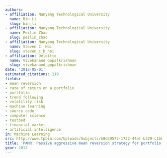 ```yaml
---
authors:
- affiliation: Nanyang Technological University
  name: Bin Li
  slug: bin_li
- affiliation: Nanyang Technological University
  name: Peilin Zhao
  slug: peilin_zhao
- affiliation: Nanyang Technological University
  name: Steven C. Hoi
  slug: steven_c_h_hoi
- affiliation: Deloitte
  name: Vivekanand Gopalkrishnan
  slug: vivekanand_gopalkrishnan
date: '2012-05-01'
estimated_citations: 119
fields:
- mean reversion
- rate of return on a portfolio
- portfolio
- trend following
- volatility risk
- machine learning
- source code
- computer science
- testbed
- financial market
- artificial intelligence
in: Machine Learning
src: http://www.tpbin.com/Uploads/Subjects/b8d39573-1732-44ef-b329-c1b6012f5754.pdf
title: 'PAMR: Passive aggressive mean reversion strategy for portfolio selection'
year: 2012
---
```

